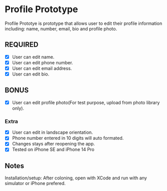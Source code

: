 # Profile Prototype

Profile Prototye is prototype that allows user to edit their profile information including: name, number, email, bio and profile photo.

## REQUIRED 
- [x] User can edit name.
- [x] User can edit phone number.
- [x] User can edit email address.
- [x] User can edit bio.

## BONUS
- [x] User can edit profile photo(For test purpose, upload from photo library only).

### Extra
- [x] User can edit in landscape orientation.
- [x] Phone number entered in 10 digits will auto formated.
- [x] Changes stays after reopening the app.
- [x] Tested on iPhone SE and iPhone 14 Pro

## Notes
Installation/setup: After coloning, open with XCode and run with any simulator or iPhone prefered. 
